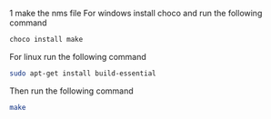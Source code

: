 1 make the nms  file
For windows install choco and run the following command
```bash
choco install make
```
For linux run the following command
```bash
sudo apt-get install build-essential
```
Then run the following command
```bash
make
```
